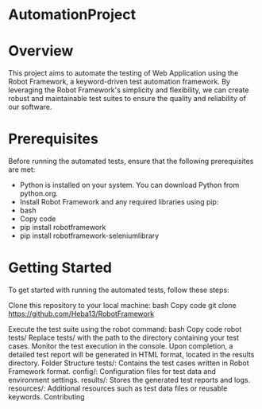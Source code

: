 # AutomationProject 
# Overview
This project aims to automate the testing of Web Application using the Robot Framework, a keyword-driven test automation framework. By leveraging the Robot Framework's simplicity and flexibility, we can create robust and maintainable test suites to ensure the quality and reliability of our software.

# Prerequisites
Before running the automated tests, ensure that the following prerequisites are met:

- Python is installed on your system. You can download Python from python.org.
- Install Robot Framework and any required libraries using pip:
- bash
- Copy code
- pip install robotframework
- pip install robotframework-seleniumlibrary  

# Getting Started
To get started with running the automated tests, follow these steps:

Clone this repository to your local machine:
bash
Copy code
git clone https://github.com/Heba13/RobotFramework

Execute the test suite using the robot command:
bash
Copy code
robot tests/
Replace tests/ with the path to the directory containing your test cases.
Monitor the test execution in the console. Upon completion, a detailed test report will be generated in HTML format, located in the results directory.
Folder Structure
tests/: Contains the test cases written in Robot Framework format.
config/: Configuration files for test data and environment settings.
results/: Stores the generated test reports and logs.
resources/: Additional resources such as test data files or reusable keywords.
Contributing

